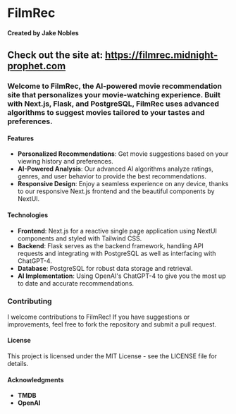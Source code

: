 # FilmRec
#### Created by Jake Nobles

## Check out the site at: https://filmrec.midnight-prophet.com

### Welcome to FilmRec, the AI-powered movie recommendation site that personalizes your movie-watching experience. Built with Next.js, Flask, and PostgreSQL, FilmRec uses advanced algorithms to suggest movies tailored to your tastes and preferences.

#### Features

   * **Personalized Recommendations**: Get movie suggestions based on your viewing history and preferences.
   * **AI-Powered Analysis**: Our advanced AI algorithms analyze ratings, genres, and user behavior to provide the best recommendations.
   * **Responsive Design**: Enjoy a seamless experience on any device, thanks to our responsive Next.js frontend and the beautiful components by NextUI.

#### Technologies

   * **Frontend**: Next.js for a reactive single page application using NextUI components and styled with Tailwind CSS.
   * **Backend**: Flask serves as the backend framework, handling API requests and integrating with PostgreSQL as well as interfacing with ChatGPT-4.
   * **Database**: PostgreSQL for robust data storage and retrieval.
   * **AI Implementation**: Using OpenAI's ChatGPT-4 to give you the most up to date and accurate recommendations.

### Contributing

I welcome contributions to FilmRec! If you have suggestions or improvements, feel free to fork the repository and submit a pull request.

#### License

This project is licensed under the MIT License - see the LICENSE file for details.

#### Acknowledgments
* **TMDB**
* **OpenAI**
